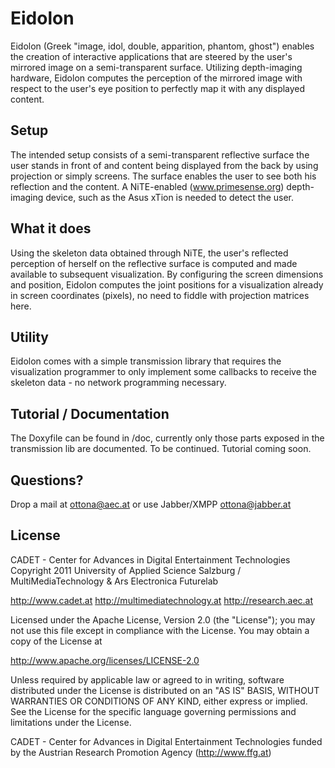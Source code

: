Eidolon
=======
Eidolon (Greek "image, idol, double, apparition, phantom, ghost") enables the creation of interactive applications that are steered by the user's mirrored image on a semi-transparent surface. Utilizing depth-imaging hardware, Eidolon computes the perception of the mirrored image with respect to the user's eye position to perfectly map it with any displayed content.

Setup
-----
The intended setup consists of a semi-transparent reflective surface the user stands in front of and content being displayed from the back by using projection or simply screens. The surface enables the user to see both his reflection and the content. A NiTE-enabled (www.primesense.org) depth-imaging device, such as the Asus xTion is needed to detect the user.

What it does
------------
Using the skeleton data obtained through NiTE, the user's reflected perception of herself on the reflective surface is computed and made available to subsequent visualization. By configuring the screen dimensions and position, Eidolon computes the joint positions for a visualization already in screen coordinates (pixels), no need to fiddle with projection matrices here.

Utility
-------
Eidolon comes with a simple transmission library that requires the visualization programmer to only implement some callbacks to receive the skeleton data - no network programming necessary.

Tutorial / Documentation
--------
The Doxyfile can be found in /doc, currently only those parts exposed in the transmission lib are documented. To be continued.
Tutorial coming soon.

Questions?
----------
Drop a mail at ottona@aec.at or use Jabber/XMPP ottona@jabber.at

License
-------

CADET - Center for Advances in Digital Entertainment Technologies Copyright 2011 University of Applied Science Salzburg / MultiMediaTechnology & Ars Electronica Futurelab

http://www.cadet.at http://multimediatechnology.at http://research.aec.at

Licensed under the Apache License, Version 2.0 (the "License"); you may not use this file except in compliance with the License. You may obtain a copy of the License at

http://www.apache.org/licenses/LICENSE-2.0

Unless required by applicable law or agreed to in writing, software distributed under the License is distributed on an "AS IS" BASIS, WITHOUT WARRANTIES OR CONDITIONS OF ANY KIND, either express or implied. See the License for the specific language governing permissions and limitations under the License.

CADET - Center for Advances in Digital Entertainment Technologies funded by the Austrian Research Promotion Agency (http://www.ffg.at)
